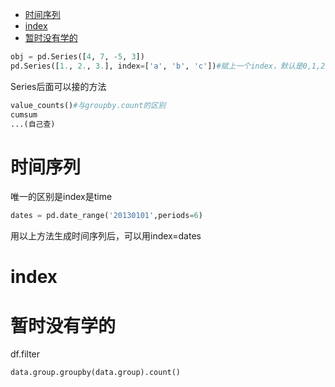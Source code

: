 <!-- TOC depthFrom:1 depthTo:6 withLinks:1 updateOnSave:1 orderedList:0 -->

- [时间序列](#时间序列)
- [index](#index)
- [暂时没有学的](#暂时没有学的)

<!-- /TOC -->





```python
obj = pd.Series([4, 7, -5, 3])
pd.Series([1., 2., 3.], index=['a', 'b', 'c'])#赋上一个index，默认是0,1,2
```


Series后面可以接的方法
```python
value_counts()#与groupby.count的区别
cumsum
...(自己查)
```

# 时间序列
唯一的区别是index是time
```python
dates = pd.date_range('20130101',periods=6)
```
用以上方法生成时间序列后，可以用index=dates


# index


# 暂时没有学的

df.filter

```
data.group.groupby(data.group).count()
```
